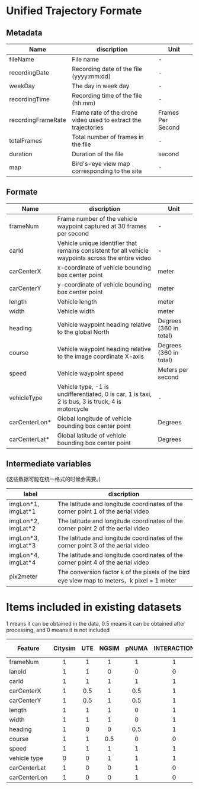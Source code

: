 # Unified Trajectory Formate
## Metadata

| Name | discription | Unit |
| ----- | ----------- | --- |
| fileName | File name | - |
| recordingDate | Recording date of the file (yyyy:mm:dd) | - |
| weekDay | The day in week day | - |
| recordingTime | Recording time of the file (hh:mm) | - |
| recordingFrameRate | Frame rate of the drone video used to extract the trajectories | Frames Per Second |
| totalFrames | Total number of frames in the file | - |
| duration | Duration of the file | second |
| map | Bird's-eye view map corresponding to the site | - |

## Formate

| Name | discription | Unit |
| ---- | ----------- | ---- |
| frameNum | Frame number of the vehicle waypoint captured at 30 frames per second | - |
| carId | Vehicle unique identifier that remains consistent for all vehicle waypoints across the entire video | - |
| carCenterX | x-coordinate of vehicle bounding box center point | meter |
| carCenterY | y-coordinate of vehicle bounding box center point | meter |
| length | Vehicle length | meter |
| width | Vehicle width | meter |
| heading | Vehicle waypoint heading relative to the global North | Degrees (360 in total) |
| course | Vehicle waypoint heading relative to the image coordinate X-axis | Degrees (360 in total) |
| speed | Vehicle waypoint speed | Meters per second |
| vehicleType | Vehicle type, -1 is undifferentiated, 0 is car, 1 is taxi, 2 is bus, 3 is truck, 4 is motorcycle | - |
| carCenterLon\* | Global longitude of vehicle bounding box center point | Degrees |
| carCenterLat\* | Global latitude of vehicle bounding box center point | Degrees |

## Intermediate variables

(这些数据可能在统一格式的时候会需要。)

|label | discription |
|------| ----------- |
| imgLon\*1, imgLat\*1 | The latitude and longitude coordinates of the corner point 1 of the aerial video |
| imgLon\*2, imgLat\*2 | The latitude and longitude coordinates of the corner point 2 of the aerial video |
| imgLon\*3, imgLat\*3 | The latitude and longitude coordinates of the corner point 3 of the aerial video |
| imgLon\*4, imgLat\*4 | The latitude and longitude coordinates of the corner point 4 of the aerial video |
| pix2meter | The conversion factor k of the pixels of the bird eye view map to meters，k pixel = 1 meter |

# Items included in existing datasets

1 means it can be obtained in the data, 0.5 means it can be obtained after processing, and 0 means it is not included

| Feature        | Citysim | UTE | NGSIM | pNUMA | INTERACTION | ZEN | ROCO | SIND | DLP | I-24 MOTION | 100NDS | highD | inD | roundD |
|----------------|:-------:|:---:|:-----:|:-----:|:------------:|:---:|:----:|:----:|:---:|:------------:|:------:|:-----:|:---:|:------:|
| frameNum       | 1 | 1 | 1 | 1 | 1 | - | 1 | - | - | 1 | - | 1 | 1 | 1 |
| laneId         | 1 | 1 | 0 | 0 | 0 | - | 0 | - | - | 0.5 | - | 1 | 1 | 1 |
| carId          | 1 | 1 | 1 | 1 | 1 | - | 1 | - | - | 1 | - | 1 | 1 | 1 |
| carCenterX     | 1 | 0.5 | 1 | 0.5 | 1 | - | 1 | - | - | 1 | - | 1 | 1 | 1 |
| carCenterY     | 1 | 0.5 | 1 | 0.5 | 1 | - | 1 | - | - | 1 | - | 1 | 1 | 1 |
| length         | 1 | 1 | 1 | 0 | 1 | - | 1 | - | - | 1 | - | 1 | 1 | 1 |
| width          | 1 | 1 | 1 | 0 | 1 | - | 1 | - | - | 1 | - | 1 | 1 | 1 |
| heading        | 1 | 0 | 0 | 0.5 | 1 | - | 1 | - | - | 0 | - | 0 | 1 | 1 |
| course         | 1 | 1 | 0.5 | 0 | 0 | - | 0 | - | - | 0 | - | 0.5 | 1 | 1 |
| speed          | 1 | 1 | 1 | 1 | 1 | - | 1 | - | - | 0 | - | 1 | 1 | 1 |
| vehicle type   | 0 | 0 | 1 | 1 | 1 | - | 1 | - | - | 1 | - | 1 | 1 | 1 |
| carCenterLat   | 1 | 0 | 0 | 1 | 0 | - | 1 | - | - | 0 | - | 0 | 1 | 1 |
| carCenterLon   | 1 | 0 | 0 | 1 | 0 | - | 1 | - | - | 0 | - | 0 | 1 | 1 |

